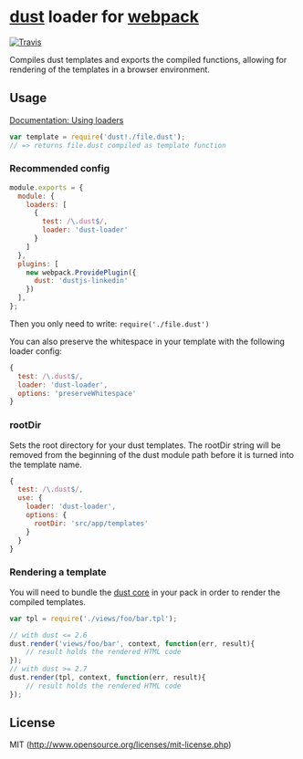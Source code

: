 # [dust](https://github.com/linkedin/dustjs) loader for [webpack](http://webpack.github.io/)

[![Travis](https://img.shields.io/travis/avaly/dust-loader/master.svg?style=flat-square)](https://travis-ci.org/avaly/dust-loader)

Compiles dust templates and exports the compiled functions, allowing for rendering of the templates in a browser environment.

## Usage

[Documentation: Using loaders](http://webpack.github.io/docs/using-loaders.html)

```js
var template = require('dust!./file.dust');
// => returns file.dust compiled as template function
```

### Recommended config

```js
module.exports = {
  module: {
    loaders: [
      {
        test: /\.dust$/,
        loader: 'dust-loader'
      }
    ]
  },
  plugins: [
    new webpack.ProvidePlugin({
      dust: 'dustjs-linkedin'
    })
  ],
};
```

Then you only need to write: `require('./file.dust')`

You can also preserve the whitespace in your template with the following loader config:

```js
{
  test: /\.dust$/,
  loader: 'dust-loader',
  options: 'preserveWhitespace'
}
```

### rootDir 

Sets the root directory for your dust templates. The rootDir string will be removed from the beginning of the dust module path before it is turned into the template name.

```js
{
  test: /\.dust$/,
  use: {
    loader: 'dust-loader',
    options: {
      rootDir: 'src/app/templates'
    }
  }
}
```

### Rendering a template

You will need to bundle the [dust core](https://github.com/linkedin/dustjs/blob/master/dist/dust-core.js) in your pack in order to render the compiled templates.

```js
var tpl = require('./views/foo/bar.tpl');

// with dust <= 2.6
dust.render('views/foo/bar', context, function(err, result){
	// result holds the rendered HTML code
});
// with dust >= 2.7
dust.render(tpl, context, function(err, result){
	// result holds the rendered HTML code
});
```

## License

MIT (http://www.opensource.org/licenses/mit-license.php)
